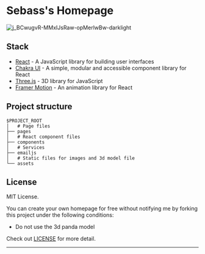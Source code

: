 # Sebass's Homepage

![j_BCwugvR-MMxIJsRaw-opMerlwBw-darklight](https://raw.githubusercontent.com/Sebasssssss/sebass-homepage/main/src/assets/readme.png)

## Stack

- [React](https://reactjs.org/) - A JavaScript library for building user interfaces
- [Chakra UI](https://chakra-ui.com/) - A simple, modular and accessible component library for React
- [Three.js](https://threejs.org/) - 3D library for JavaScript
- [Framer Motion](https://www.framer.com/motion/) - An animation library for React

## Project structure

```
$PROJECT_ROOT
│   # Page files
├── pages
│   # React component files
├── components
│   # Services
├── emailjs
│   # Static files for images and 3d model file
└── assets
```

## License

MIT License.

You can create your own homepage for free without notifying me by forking this project under the following conditions:

- Do not use the 3d panda model

Check out [LICENSE](./LICENSE) for more detail.

---
